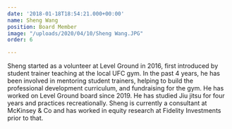 ```yaml
---
date: '2018-01-18T18:54:21.000+00:00'
name: Sheng Wang
position: Board Member
image: "/uploads/2020/04/10/Sheng Wang.JPG"
order: 6

---
```

Sheng started as a volunteer at Level Ground in 2016, first introduced by student trainer teaching at the local UFC gym. In the past 4 years, he has been involved in mentoring student trainers, helping to build the professional development curriculum, and fundraising for the gym. He has worked on Level Ground board since 2019. He has studied Jiu jitsu for four years and practices recreationally. Sheng is currently a consultant at McKinsey & Co and has worked in equity research at Fidelity Investments prior to that.